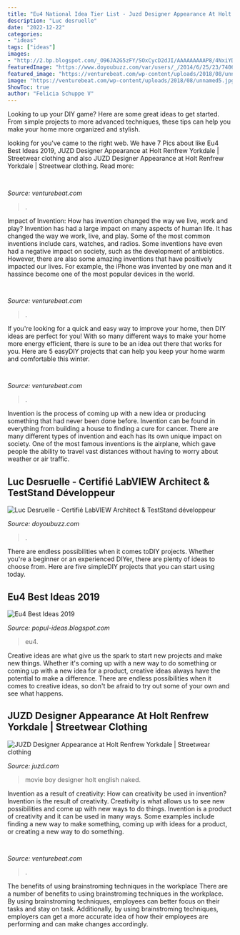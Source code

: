 ```yaml
---
title: "Eu4 National Idea Tier List - Juzd Designer Appearance At Holt Renfrew Yorkdale"
description: "Luc desruelle"
date: "2022-12-22"
categories:
- "ideas"
tags: ["ideas"]
images:
- "http://2.bp.blogspot.com/_O96JA2G5zFY/SOxCycD2dJI/AAAAAAAAAP8/4NxiYDuOY2o/s400/juzd-designer-appearance-holt-renfrew.png"
featuredImage: "https://www.doyoubuzz.com/var/users/_/2014/6/25/23/740604/avatar/646161/avatar_cp_big.jpg?t=1631286447"
featured_image: "https://venturebeat.com/wp-content/uploads/2018/08/unnamed5.jpg?w=800"
image: "https://venturebeat.com/wp-content/uploads/2018/08/unnamed5.jpg?w=800"
ShowToc: true
author: "Felicia Schuppe V"
---
```



Looking to up your DIY game? Here are some great ideas to get started. From simple projects to more advanced techniques, these tips can help you make your home more organized and stylish.

	

		
looking for  you've came to the right web. We have 7 Pics about  like Eu4 Best Ideas 2019, JUZD Designer Appearance at Holt Renfrew Yorkdale | Streetwear clothing and also JUZD Designer Appearance at Holt Renfrew Yorkdale | Streetwear clothing. Read more:
		
    
## 

<img loading=lazy src="https://venturebeat.com/wp-content/uploads/2019/11/darkfate2.jpg" onerror="this.onerror=null;this.src='https://tse2.mm.bing.net/th?id=OIP.a_NwPe1uGTFdtRBCocsskgHaFV&amp;pid=15.1';" alt="">

_Source: venturebeat.com_

>. 

	

Impact of Invention: How has invention changed the way we live, work and play?
Invention has had a large impact on many aspects of human life. It has changed the way we work, live, and play. Some of the most common inventions include cars, watches, and radios. Some inventions have even had a negative impact on society, such as the development of antibiotics. However, there are also some amazing inventions that have positively impacted our lives. For example, the iPhone was invented by one man and it hassince become one of the most popular devices in the world.

    
## 

<img loading=lazy src="https://venturebeat.com/wp-content/uploads/2018/08/unnamed5.jpg?w=800" onerror="this.onerror=null;this.src='https://tse1.mm.bing.net/th?id=OIP.I06xooerxDrJLBLRSH8s5wHaFe&amp;pid=15.1';" alt="">

_Source: venturebeat.com_

>. 

	

If you're looking for a quick and easy way to improve your home, then DIY ideas are perfect for you! With so many different ways to make your home more energy efficient, there is sure to be an idea out there that works for you. Here are 5 easyDIY projects that can help you keep your home warm and comfortable this winter.

    
## 

<img loading=lazy src="https://venturebeat.com/wp-content/uploads/2019/09/1_kMYFQSwiaz2VjA0zIuvBvw.jpeg?w=800" onerror="this.onerror=null;this.src='https://tse2.mm.bing.net/th?id=OIP.bmJJ0UfqEzqg_ys0PC528gHaD3&amp;pid=15.1';" alt="">

_Source: venturebeat.com_

>. 

	

Invention is the process of coming up with a new idea or producing something that had never been done before. Invention can be found in everything from building a house to finding a cure for cancer. There are many different types of invention and each has its own unique impact on society. One of the most famous inventions is the airplane, which gave people the ability to travel vast distances without having to worry about weather or air traffic.

    
## Luc Desruelle - Certifié LabVIEW Architect &amp; TestStand Développeur

<img loading=lazy src="https://www.doyoubuzz.com/var/users/_/2014/6/25/23/740604/avatar/646161/avatar_cp_big.jpg?t=1631286447" onerror="this.onerror=null;this.src='https://tse2.mm.bing.net/th?id=OIP.gwabeQlROa35s-LHjeRbFAAAAA&amp;pid=15.1';" alt="Luc Desruelle - Certifié LabVIEW Architect &amp; TestStand développeur">

_Source: doyoubuzz.com_

>. 

	

There are endless possibilities when it comes toDIY projects. Whether you're a beginner or an experienced DIYer, there are plenty of ideas to choose from. Here are five simpleDIY projects that you can start using today.

    
## Eu4 Best Ideas 2019

<img loading=lazy src="https://i.redd.it/ypf6y1w3h6s31.png" onerror="this.onerror=null;this.src='https://tse4.mm.bing.net/th?id=OIP.RgakWLqZZUFp2Erc73A-ugHaGq&amp;pid=15.1';" alt="Eu4 Best Ideas 2019">

_Source: popul-ideas.blogspot.com_

>eu4. 

	

Creative ideas are what give us the spark to start new projects and make new things. Whether it's coming up with a new way to do something or coming up with a new idea for a product, creative ideas always have the potential to make a difference. There are endless possibilities when it comes to creative ideas, so don't be afraid to try out some of your own and see what happens.

    
## JUZD Designer Appearance At Holt Renfrew Yorkdale | Streetwear Clothing

<img loading=lazy src="http://2.bp.blogspot.com/_O96JA2G5zFY/SOxCycD2dJI/AAAAAAAAAP8/4NxiYDuOY2o/s400/juzd-designer-appearance-holt-renfrew.png" onerror="this.onerror=null;this.src='https://tse1.mm.bing.net/th?id=OIP.-x1K4Ss-RqRN6_PCBDdKLAAAAA&amp;pid=15.1';" alt="JUZD Designer Appearance at Holt Renfrew Yorkdale | Streetwear clothing">

_Source: juzd.com_

>movie boy designer holt english naked. 

	

Invention as a result of creativity: How can creativity be used in invention?
Invention is the result of creativity. Creativity is what allows us to see new possibilities and come up with new ways to do things. Invention is a product of creativity and it can be used in many ways. Some examples include finding a new way to make something, coming up with ideas for a product, or creating a new way to do something.

    
## 

<img loading=lazy src="https://venturebeat.com/wp-content/uploads/2019/10/IMG_2313D-e1572529403907.jpeg" onerror="this.onerror=null;this.src='https://tse4.mm.bing.net/th?id=OIP.9w9Ddnl15PIqkIcPvx4CngHaDt&amp;pid=15.1';" alt="">

_Source: venturebeat.com_

>. 

	

The benefits of using brainstroming techniques in the workplace
There are a number of benefits to using brainstroming techniques in the workplace. By using brainstroming techniques, employees can better focus on their tasks and stay on task. Additionally, by using brainstroming techniques, employers can get a more accurate idea of how their employees are performing and can make changes accordingly.

